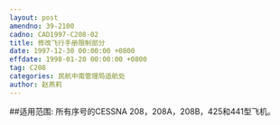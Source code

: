 ```yaml
---
layout: post
amendno: 39-2100
cadno: CAD1997-C208-02
title: 修改飞行手册限制部分
date: 1997-12-30 00:00:00 +0800
effdate: 1998-01-20 00:00:00 +0800
tag: C208
categories: 民航中南管理局适航处
author: 赵燕莉
---
```


##适用范围:
所有序号的CESSNA 208，208A，208B，425和441型飞机。

